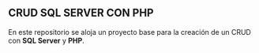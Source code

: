 ## CRUD SQL SERVER CON PHP

En este repositorio se aloja un proyecto base para la creación de un CRUD con **SQL Server** y **PHP**.